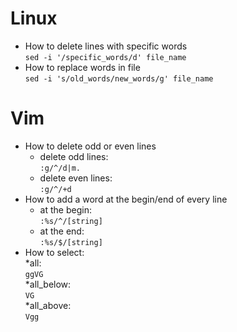 # Linux
* How to delete lines with specific words  
`sed -i '/specific_words/d' file_name`
* How to replace words in file  
`sed -i 's/old_words/new_words/g' file_name`
# Vim
* How to delete odd or even lines
  * delete odd lines:  
`:g/^/d|m.`
  * delete even lines:  
`:g/^/+d`
* How to add a word at the begin/end of every line
  * at the begin:  
`:%s/^/[string]`
  * at the end:  
`:%s/$/[string]`
* How to select:  
  *all:  
`ggVG`  
  *all_below:  
`VG`  
  *all_above:  
`Vgg`  
